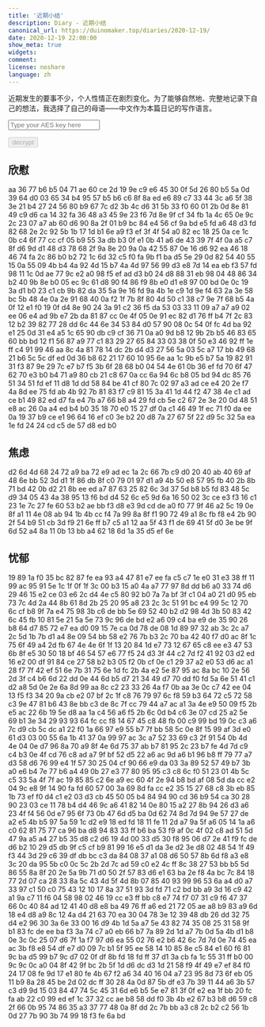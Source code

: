 ```yaml
---
title: '近期小结'
description: Diary - 近期小结
canonical_url: https://duinomaker.top/diaries/2020-12-19/
date: 2020-12-19 22:00:00
show_meta: true
widgets:
comment:
license: noshare
language: zh
---
```


近期发生的要事不少，个人性情正在剧烈变化。为了能够自然地、完整地记录下自己的想法，我选择了自己的母语——中文作为本篇日记的写作语言。

<script async src="https://server.duinomaker.top/blog/assets/crypto-js.min.js" defer></script>
<script src="https://server.duinomaker.top/blog/assets/decrypt.js" defer></script>
<div class="field has-addons">
<p class="control has-icons-left">
    <input id="password" class="input" type="password" maxlength="16" placeholder="Type your AES key here" digest="75b31fbd8197516a7935a20cde309d6943556097229ce03c2785233a81a1062a">
    <span class="icon is-small is-left">
        <i id="input-bar-icon" class="fas fa-lock"></i>
    </span>
</p>
<p class="control">
    <button id="decrypt" class="button" onclick="decryptAll()" disabled>decrypt</button>
</p>
</div>

## 欣慰

<span class="encrypted" iv="3cekokB3nfAtzknY">aa 36 77 b6 b5 04 71 ae 60 ce 2d 19 9e c9 e6 45 30 0f 5d 26 80 b5 5a 0d 39 64 d0 03 65 34 b4 95 57 b5 b6 c6 8f 8a ed e6 89 c7 33 44 3c a6 5f 38 3e 21 b4 27 24 56 80 b9 67 7c d2 3b 4c d6 31 5b 33 f0 60 01 2b 0d 8e 81 49 c9 d6 ca 14 32 fa 36 48 a3 45 9e 23 f6 7d 8e 9f cf 34 fb 1a 4c 65 0e 9c 2c 23 07 a7 ab 60 d6 90 8a 2f 01 b9 bc 84 e4 56 cf 9a bd e5 fd a6 48 d3 fd 82 68 2e 2c 92 5b 1b 17 1d b1 6e a9 f3 ef 3f 4f 54 a0 82 ec 18 25 0a ce 1c 0b c4 6f 77 cc cf 05 b9 55 3a db b3 0f e1 0b 41 a6 de 43 39 7f 4f 0a a5 c7 8f d6 9d d1 48 d3 78 68 2f 9a 8e 20 9a 0a 42 55 87 0e 16 d6 92 ea 46 18 46 74 fa 2c 86 b0 b2 72 1c 6d 32 c5 f0 fa 9b f1 ba d5 5e 29 0d 82 54 40 55 15 0a 55 09 4b b4 4a 92 4d 15 b7 4a 4d 97 56 99 d3 e8 7d 14 ea eb f3 57 fd 98 11 1c 0d ae 77 9c e2 a0 98 f5 ef ad d3 b0 24 d8 88 31 eb 98 04 48 86 34 b2 40 9b 8e b0 05 ec 9c 61 d8 90 f4 86 f9 8b e0 d1 e8 97 00 bd 0e 0c 19 3a d1 b0 23 c1 cb 9b 82 da 35 5a 9e 16 fd 9a 4b 1e c9 1d 9e f4 63 2a 3e 58 bc 5b 48 4e 0a 2e 91 68 40 0a f2 1f 7b 8f 80 4d 50 c1 38 c7 9e 7f 68 b5 4a 0f 12 e1 f0 19 0f d4 8e 90 24 3a 91 c2 36 f5 da 53 03 33 11 09 a7 a7 a9 02 ee 06 e4 ad 9b e7 2b da 81 87 cc 0e 4f 05 0e 91 ec 82 d1 76 ff b4 7f 2c 83 12 b2 39 82 77 28 dd 6c 44 6e 34 53 84 d0 57 90 08 0c 54 0f fc 4d ba 92 e1 25 0d 31 e4 a5 1c 65 90 db c9 cf 36 71 0a a0 9d b8 12 9b 2b b5 46 83 65 60 bb bd 12 f1 56 87 a9 77 c1 83 29 27 65 84 33 03 38 0f 50 e3 46 92 ff 1e ff c4 91 99 46 aa 8c 4a 81 78 14 dc 2b d4 d3 27 56 5a 03 5c a7 17 bb 49 68 21 b6 5c 5c df ed 0d 36 b8 62 21 17 60 10 95 6e aa 1c 9b e5 b7 5a 19 82 91 31 f3 87 9e 29 7c e7 b7 f5 3b 6f 28 68 b0 04 54 4e 61 0b 36 ef fd 70 6f 47 62 70 e3 b0 b4 71 a9 80 cb 21 c8 67 0a cc 6a 94 6c b8 05 bd 94 dc 85 76 51 34 51 fd ef 11 d8 1d dd 58 84 be 41 cf 80 7c 02 97 a3 ad ce e4 20 2e f7 4a 8d ee 75 fd ab 4b 92 7b 81 83 f7 c9 81 15 3a 41 1d 44 f2 47 38 4e c1 ad ce b1 49 82 ed d7 fa e4 7b a7 66 b8 a4 29 fd cb 5e c2 67 2e 3e 20 0d 48 51 e8 ac 26 0a a4 ed b4 b0 35 18 70 e0 15 27 df 0a c1 46 49 1f ec 71 f0 da ee 0a 19 37 b9 ce e1 96 64 16 ef c0 3e b2 20 d8 7a 27 67 5f 22 d9 5c 32 5a ea 1e fd 24 24 cd c5 de 57 d8 ed b0</span>

## 焦虑

<span class="encrypted" iv="XG3yE+hWhsO8rfW/">d2 6d 4d 68 24 72 a9 ba 72 e9 ad ec 1a 2c 66 7b c9 d0 20 40 ab 40 69 af 48 6e bb 52 3d d1 1f 86 db 8f c0 79 01 97 d1 a9 4b 50 e8 57 95 fb 40 2b 8b 71 bd 42 0b d2 21 8b ee ed a7 87 63 25 82 6c 3d 37 5d b8 b5 fd 83 48 5c d9 34 05 43 4a 38 95 13 f6 bd d4 52 6c e5 9d 6a 16 50 02 3c ce e3 f3 16 c1 23 1e 7c 27 fe 60 53 b2 ae bb f3 d8 e3 9d cd de a0 f0 77 9f 46 a2 5c 19 0e 8f a1 11 4e 08 ab 94 1b 4b cc f4 7a 99 8a 8f f1 90 72 49 a1 8c fb f8 e4 2b 90 2f 54 b9 51 cb 3d f9 21 6e ff b7 c5 a1 12 aa 5f 43 f1 de 69 41 5f d0 3e be 9f 6d 52 a4 8a 11 0b 13 bb a4 62 18 6d 1a 35 d5 ef 6e</span>

## 忧郁

<span class="encrypted" iv="5ysOeN0mUws21xb7">19 89 1a f0 35 bc 82 87 fe ea 93 a4 47 81 e7 ee fa c5 c7 1e e0 31 e3 38 ff 11 99 ac 95 91 5e 1c 1f 0f 1f 3c 00 b3 15 a0 4a a7 77 97 8d dd b6 a0 33 74 d6 29 46 15 e2 ce 03 e6 2c d4 4e c5 80 92 b0 7a 7a bf 3f c1 04 a0 21 d0 95 eb 73 7c 4d 2a 44 8b 61 8d 2b 25 20 95 a8 23 2c 3c 51 91 bc e4 99 5c 12 70 6c cf b8 9f 7a e4 75 98 3b c6 de bb 5e 69 52 40 b2 d2 98 4d 3b 50 83 42 6c 45 fb 10 81 5e 21 5a 5e 73 9c 96 de bd e2 a6 09 c4 ba e9 de 35 90 26 b8 64 d7 85 72 e7 ea d0 09 15 7e ca 0d 78 de 08 1d 89 97 32 ab 3c 2c a7 2c 5d 1b 7b d1 a4 8e 09 54 bb 58 e2 76 7b b3 2c 70 ba 42 40 f7 d0 ac 8f 1c 75 6f 49 a4 2d fb 67 4e 4e 6f 1f 13 20 84 1d e7 73 12 67 65 c8 ee e3 47 53 6b 8f e5 30 50 18 bf 46 54 57 e6 77 f5 24 d3 3f 44 c2 7d f2 41 92 03 d2 ed 16 e2 00 df 91 84 ce 27 58 b2 b3 05 f2 0b cf 0e c1 29 37 a2 e0 53 d6 ac a1 28 f7 7f 42 ef 51 6e 7b 31 75 6e 1d fc 2b 4a e2 5e 87 95 ac 8a bc 10 2e 56 2d 3f c4 b6 6d 22 dd 0e 44 6d b5 d7 21 34 49 d7 70 dd f0 fd 5a 6e 51 41 c1 d2 a8 5d 0e 2e 6a 8d 99 aa 8c c2 23 33 26 4a f7 0b aa 3e 0c c7 42 ee 04 13 f5 f3 34 20 9a cb e2 07 bf 2c 1f c8 76 79 97 6c f8 59 b3 64 72 c5 72 58 c3 9e 47 81 b6 43 8e bb c3 de 8c 7f cc 79 44 a7 ac a1 3a 4e e9 50 09 f5 2b e5 ac 22 6b 19 5e d8 aa 1a c4 56 a6 f5 2b 6c 0d b4 c6 3e 07 cd 25 a2 5e 69 b1 3e 34 29 93 93 64 fc cc f8 14 67 45 c8 48 fb 00 c9 99 bd 19 0c c3 a6 7c d9 cb 5c dc a1 22 f0 1a 66 97 e9 55 b7 7f bb 58 5c 0e 8f 15 99 af 3d e0 61 d3 03 00 55 6a 1b 41 37 0a 99 97 ac 3c a7 52 33 69 c3 2f 91 54 0b 4d 4e 04 0e d7 96 8a 70 a9 8f 4e 6d 75 37 ab b7 81 95 2c 23 b7 fe 4d 7d c9 c4 b3 0e 4f cd 76 c8 ad a7 9f bf 52 d5 22 a6 ac 9d a6 b1 96 b8 ff 79 77 a7 d3 58 d6 76 99 e4 1f 57 30 25 04 cf 90 66 e9 da 03 3a 89 52 57 49 b7 3b a0 e6 b4 7e 77 b6 a4 49 0b 27 e3 77 80 95 95 c3 c8 6c f0 51 23 01 4b 5c c5 33 5a 4f 7f ac 19 85 85 c2 6e a9 ec 60 4f 2e 94 b8 bd af 08 5d da cc e2 04 9c e8 9f 14 90 fa fd 60 57 00 3a 69 8d fa cc e2 35 15 27 68 c8 3b eb 85 1b 73 ef f0 d4 c1 e2 03 d3 cb 45 50 05 b4 84 94 90 cd 36 b9 54 ca 30 28 90 23 03 ce 11 78 b4 d4 46 9c a6 41 82 14 0e 80 15 a2 27 8b 94 26 d3 a6 23 4f f4 56 0d e7 95 6f 73 0b 47 6d d5 ba 0d 62 74 8d 7d 94 9e 57 27 de a2 e5 4b b5 97 5a 59 1c d2 e9 18 ed fd 18 11 fe 11 2d a7 9a 5f a6 05 14 1a a6 c0 62 81 75 77 ca 96 ba d8 94 83 33 ff b6 ba 53 f9 af 0c 4f 02 c8 ad 51 5d 47 9a a5 a4 27 b5 35 d8 c2 d6 19 4d 00 33 d5 30 f8 95 06 d7 2e 41 f9 fc de d6 b2 10 29 d5 db 9f c5 cf b9 81 99 16 e5 d1 da 3e d2 3e d8 02 48 54 1f 49 f3 44 3d 29 c6 39 df db bc c3 da 84 08 37 a1 08 d6 50 57 8b 6d f8 a3 e8 3c 20 da 95 5b c0 0c 5c 2b 2d 7c ad 59 c0 e2 4c ff 8c 38 27 53 bb b5 5d 86 55 8a 8f 20 2e 5a 9b 71 d0 50 2f 57 83 d6 e1 63 ba 2e f8 4a bc 7c 84 18 77 2d 07 ca 28 33 8a 5c 43 4d 5f 4d 8b 07 85 40 93 99 96 53 6a a4 d0 a7 33 97 c1 50 c0 75 43 12 10 17 8a 37 51 93 3d fd 71 c2 bd bb a9 3d 16 c9 42 a1 9a c7 11 f6 04 58 98 02 46 19 cc e3 ff bb c8 e7 74 f7 07 31 c9 f6 47 37 66 0c 40 84 ad 12 41 40 d8 e8 ba 49 76 ff a6 ed 21 72 05 ae a8 b9 83 a9 6d 18 e4 d8 a9 8c 12 4a d4 21 63 70 ea 30 04 78 3e 12 39 48 db 26 dd 32 75 d4 e2 96 30 3a 6e 33 00 16 d9 4b 1d 5a a7 5e 43 82 74 35 08 25 31 58 9f b1 83 fc de ee ba f3 3a 74 c7 a0 eb 66 b7 7a 89 2d 1d a7 7b 0d 5a 4b d1 b8 0e 3c 0c 25 07 d6 7f 1a f7 97 d6 ea 55 02 76 e2 b6 42 6c 7d 7d 0e 74 45 ea ac 3b f8 e8 54 df e7 d0 09 7c b1 5f 95 ee 58 14 10 85 8e c5 84 e1 60 f6 81 9c ba d5 99 b7 9c d7 02 0f df 8b fd 18 fd ff 37 d1 3a cb fa 1c 55 31 ff b0 00 9c 9c 0c a0 04 8f 42 9f bc 2b 5f 1d d6 dc d3 1d 21 58 f9 4f 49 e7 ef 84 f0 24 17 08 fe 9d 17 e1 80 fe 4b 67 f2 a6 34 40 16 04 a7 23 95 8d 73 6f eb 05 11 b9 8a 28 45 be 2d 02 dc ff 30 28 4a 0d 87 5b df e3 7b 39 11 44 a6 3b 57 c3 d9 9d 15 03 84 47 74 5c 45 31 6d e6 b5 5e e7 81 3f 0f e2 ea 1f bb 20 fc fa ab 22 c0 99 ed ef 1c 37 32 cc ae b8 58 dd f0 3b 4b e2 67 b3 b8 d6 59 c8 2f 66 0b 95 74 86 35 a3 37 77 48 0a 8f dd 2c 7b bb a3 c8 2c b2 c2 56 1b 0d 27 7b 90 3b 74 99 18 f3 fe 6a bd</span>
